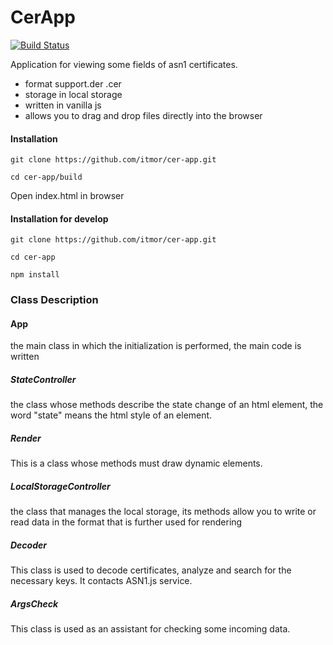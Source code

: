 # CerApp


[![Build Status](https://travis-ci.org/joemccann/dillinger.svg?branch=master)](https://travis-ci.org/joemccann/dillinger)

Application for viewing some fields of asn1 certificates.

  - format support.der .cer
  - storage in local storage
  - written in vanilla js
  - allows you to drag and drop files directly into the browser

#### Installation
```
git clone https://github.com/itmor/cer-app.git
```
```
cd cer-app/build
```
Open index.html in browser 

#### Installation for develop
```
git clone https://github.com/itmor/cer-app.git
```
```
cd cer-app
```
```
npm install
```


### Class Description
#### App
the main class in which the initialization is performed, the main code is written
##### StateController
the class whose methods describe the state change of an html element, the word "state" means the html style of an element.
##### Render
This is a class whose methods
must draw dynamic elements.
##### LocalStorageController
the class that manages the local storage, its methods allow you to write or read data in the format that is further used for rendering
##### Decoder
This class is used to decode certificates, analyze and search for the necessary keys.
It contacts ASN1.js service.
##### ArgsCheck
This class is used as an assistant for checking some incoming data.
